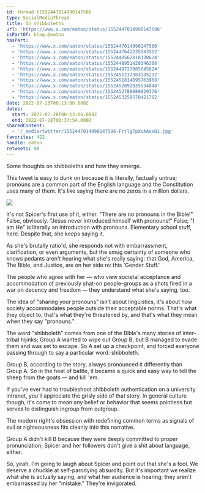 ```yaml
---
id: thread.t1552447014990147586
type: SocialMediaThread
title: On shibboleths
url: 'https://www.x.com/eaton/status/1552447014990147586'
isPartOf: blog.@eaton
hasPart:
  - 'https://www.x.com/eaton/status/1552447014990147586'
  - 'https://www.x.com/eaton/status/1552447642235543552'
  - 'https://www.x.com/eaton/status/1552448562818330624'
  - 'https://www.x.com/eaton/status/1552448951420346368'
  - 'https://www.x.com/eaton/status/1552449727085645824'
  - 'https://www.x.com/eaton/status/1552451237383135232'
  - 'https://www.x.com/eaton/status/1552451814695763968'
  - 'https://www.x.com/eaton/status/1552452092035534848'
  - 'https://www.x.com/eaton/status/1552452788889829376'
  - 'https://www.x.com/eaton/status/1552453259570421762'
date: 2022-07-28T00:13:06.000Z
dates:
  start: 2022-07-28T00:13:06.000Z
  end: 2022-07-28T00:37:54.000Z
sharedContent:
  - '/_media/twitter/1552447014990147586-FYtlg7pXoAAxxBi.jpg'
favorites: 422
handle: eaton
retweets: 90
---
```

Some thoughts on shibboleths and how they emerge.

This tweet is easy to dunk on because it is literally, factually untrue; pronouns are a common part of the English language and the Constitution uses many of them. It's like saying there are no zeros in a million dollars.

![](/_media/twitter/1552447014990147586-FYtlg7pXoAAxxBi.jpg)

It's not Spicer's first use of it, either. "There are no pronouns in the Bible!" False, obviously. "Jesus never introduced himself with pronouns!" False; "I am He" is literally an introduction with pronouns. Elementary school stuff, here. Despite that, she keeps saying it.

As she's brutally ratio'd, she responds not with embarrassment, clarification, or even arguments, but the smug certainty of someone who knows pedants aren't hearing what she's really saying: that God, America, The Bible, and Justice, are on her side re: this 'Gender Stuff.'

The people who agree with her — who view societal acceptance and accommodation of previously shat-on people-groups as a shots fired in a war on decency and freedom — they understand what she's saying, too.

The idea of "sharing your pronouns" isn't about linguistics, it's about how society accommodates people outside their acceptable norms. That's what they object to, that's what they're threatened by, and that's what they mean when they say "pronouns."

The word "shibboleth" comes from one of the Bible's many stories of inter-tribal hijinks; Group A wanted to wipe out Group B, but B managed to evade them and was set to escape. So A set up a checkpoint, and forced everyone passing through to say a particular word: shibboleth.

Group B, according to the story, always pronounced it differently than Group A. So in the heat of battle, it became a quick and easy way to tell the sheep from the goats — and kill 'em.

If you've ever had to troubleshoot shibboleth authentication on a university intranet, you'll appreciate the grisly side of that story. In general culture though, it's come to mean any belief or behavior that seems pointless but serves to distinguish ingroup from outgroup.

The modern right's obsession with redefining common terms as signals of evil or righteousness fits cleanly into this narrative.

Group A didn't kill B because they were deeply committed to proper pronunciation; Spicer and her followers don't give a shit about language, either.

So, yeah, I'm going to laugh about Spicer and point out that she's a fool. We deserve a chuckle at self-parodying absurdity. But it's important we realize what she is actually saying, and what her audience is hearing; they aren't embarrassed by her "mistake." They're invigorated.
